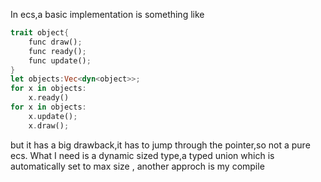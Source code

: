 In ecs,a basic implementation is something like
```rust
trait object{
    func draw();
    func ready();
    func update();
}
let objects:Vec<dyn<object>>;
for x in objects:
    x.ready()
for x in objects:
    x.update();
    x.draw();
```
but it has a big drawback,it has to jump through the pointer,so not a pure ecs.
What I need is a dynamic sized type,a typed union which is automatically set to max size ,
another approch is my compile 
    
